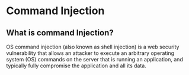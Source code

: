 # Command Injection
## What is command Injection?
OS command injection (also known as shell injection) is a web security vulnerability that allows an attacker to execute an arbitrary operating system (OS) commands on the server that is running an application, and typically fully compromise the application and all its data.
